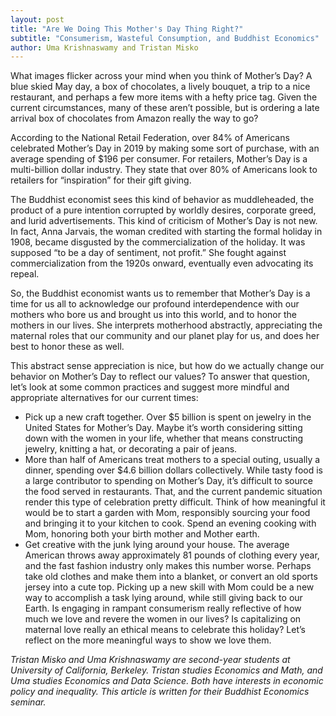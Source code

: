 ```yaml
---
layout: post
title: "Are We Doing This Mother's Day Thing Right?"
subtitle: "Consumerism, Wasteful Consumption, and Buddhist Economics"
author: Uma Krishnaswamy and Tristan Misko
---
```


What images flicker across your mind when you think of Mother’s Day? A blue skied May day, a box of chocolates, a lively bouquet, a trip to a nice restaurant, and perhaps a few more items with a hefty price tag. Given the current circumstances, many of these aren’t possible, but is ordering a late arrival box of chocolates from Amazon really the way to go?

According to the National Retail Federation, over 84% of Americans celebrated Mother’s Day in 2019 by making some sort of purchase, with an average spending of $196 per consumer. For retailers, Mother’s Day is a multi-billion dollar industry. They state that over 80% of Americans look to retailers for “inspiration” for their gift giving.

The Buddhist economist sees this kind of behavior as muddleheaded, the product of a pure intention corrupted by worldly desires, corporate greed, and lurid advertisements. This kind of criticism of Mother’s Day is not new. In fact, Anna Jarvais, the woman credited with starting the formal holiday in 1908, became disgusted by the commercialization of the holiday. It was supposed “to be a day of sentiment, not profit.” She fought against commercialization from the 1920s onward, eventually even advocating its repeal.

So, the Buddhist economist wants us to remember that Mother’s Day is a time for us all to acknowledge our profound interdependence with our mothers who bore us and brought us into this world, and to honor the mothers in our lives. She interprets motherhood abstractly, appreciating the maternal roles that our community and our planet play for us, and does her best to honor these as well.


This abstract sense appreciation is nice, but how do we actually change our behavior on Mother’s Day to reflect our values? To answer that question, let’s look at some common practices and suggest more mindful and appropriate alternatives for our current times:

* Pick up a new craft together. Over $5 billion is spent on jewelry in the United States for Mother’s Day. Maybe it’s worth considering sitting down with the women in your life, whether that means constructing jewelry, knitting a hat, or decorating a pair of jeans.
* More than half of Americans treat mothers to a special outing, usually a dinner, spending over $4.6 billion dollars collectively. While tasty food is a large contributor to spending on Mother’s Day, it’s difficult to source the food served in restaurants. That, and the current pandemic situation render this type of celebration pretty difficult. Think of how meaningful it would be to start a garden with Mom, responsibly sourcing your food and bringing it to your kitchen to cook. Spend an evening cooking with Mom, honoring both your birth mother and Mother earth.
* Get creative with the junk lying around your house. The average American throws away approximately 81 pounds of clothing every year, and the fast fashion industry only makes this number worse. Perhaps take old clothes and make them into a blanket, or convert an old sports jersey into a cute top. Picking up a new skill with Mom could be a new way to accomplish a task lying around, while still giving back to our Earth.
Is engaging in rampant consumerism really reflective of how much we love and revere the women in our lives? Is capitalizing on maternal love really an ethical means to celebrate this holiday? Let’s reflect on the more meaningful ways to show we love them.

*Tristan Misko and Uma Krishnaswamy are second-year students at University of California, Berkeley. Tristan studies Economics and Math, and Uma studies Economics and Data Science. Both have interests in economic policy and inequality. This article is written for their Buddhist Economics seminar.*